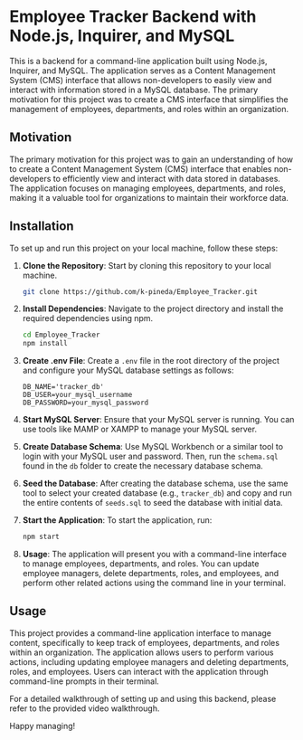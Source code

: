 # Employee Tracker Backend with Node.js, Inquirer, and MySQL

This is a backend for a command-line application built using Node.js, Inquirer, and MySQL. The application serves as a Content Management System (CMS) interface that allows non-developers to easily view and interact with information stored in a MySQL database. The primary motivation for this project was to create a CMS interface that simplifies the management of employees, departments, and roles within an organization. 

## Motivation

The primary motivation for this project was to gain an understanding of how to create a Content Management System (CMS) interface that enables non-developers to efficiently view and interact with data stored in databases. The application focuses on managing employees, departments, and roles, making it a valuable tool for organizations to maintain their workforce data.

## Installation

To set up and run this project on your local machine, follow these steps:

1. **Clone the Repository**: Start by cloning this repository to your local machine.

   ```bash
   git clone https://github.com/k-pineda/Employee_Tracker.git
   ```

2. **Install Dependencies**: Navigate to the project directory and install the required dependencies using npm.

   ```bash
   cd Employee_Tracker
   npm install
   ```

3. **Create .env File**: Create a `.env` file in the root directory of the project and configure your MySQL database settings as follows:

   ```env
   DB_NAME='tracker_db'
   DB_USER=your_mysql_username
   DB_PASSWORD=your_mysql_password
   ```

4. **Start MySQL Server**: Ensure that your MySQL server is running. You can use tools like MAMP or XAMPP to manage your MySQL server.

5. **Create Database Schema**: Use MySQL Workbench or a similar tool to login with your MySQL user and password. Then, run the `schema.sql` found in the `db` folder to create the necessary database schema.

6. **Seed the Database**: After creating the database schema, use the same tool to select your created database (e.g., `tracker_db`) and copy and run the entire contents of `seeds.sql` to seed the database with initial data.

7. **Start the Application**: To start the application, run:

   ```bash
   npm start
   ```

8. **Usage**: The application will present you with a command-line interface to manage employees, departments, and roles. You can update employee managers, delete departments, roles, and employees, and perform other related actions using the command line in your terminal.

## Usage

This project provides a command-line application interface to manage content, specifically to keep track of employees, departments, and roles within an organization. The application allows users to perform various actions, including updating employee managers and deleting departments, roles, and employees. Users can interact with the application through command-line prompts in their terminal.

For a detailed walkthrough of setting up and using this backend, please refer to the provided video walkthrough.

Happy managing!